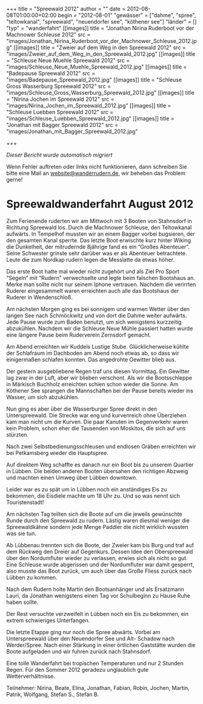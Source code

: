 +++
title = "Spreewald 2012"
author = ""
date = 2012-08-08T01:00:00+02:00
begin = "2012-08-01"
"gewässer" = ["dahme", "spree", "teltowkanal", "spreewald", "neuendorfer see", "köthener see"]
"länder" = []
"typ" = "wanderfahrt"
[[images]]
title = "Jonathan Nirina Ruderboot vor der Machnower Schleuse 2012"
src = "images/Jonathan_Nirina_Ruderboot_vor_der_Machnower_Schleuse_2012.jpg"
[[images]]
title = "Zweier auf dem Weg in den Spreewald 2012"
src = "images/Zweier_auf_dem_Weg_in_den_Spreewald_2012.jpg"
[[images]]
title = "Schleuse Neue Muehle Spreewald 2012"
src = "images/Schleuse_Neue_Muehle_Spreewald_2012.jpg"
[[images]]
title = "Badepause Spreewald 2012"
src = "images/Badepause_Spreewald_2012.jpg"
[[images]]
title = "Schleuse Gross Wasserburg Spreewald 2012"
src = "images/Schleuse_Gross_Wasserburg_Spreewald_2012.jpg"
[[images]]
title = "Nirina Jochen im Spreewald 2012"
src = "images/Nirina_Jochen_im_Spreewald_2012.jpg"
[[images]]
title = "Schleuse Luebben Spreewald 2012"
src = "images/Schleuse_Luebben_Spreewald_2012.jpg"
[[images]]
title = "Jonathan mit Bagger Spreewald 2012"
src = "images/Jonathan_mit_Bagger_Spreewald_2012.jpg"

+++


*Dieser Bericht wurde automatisch migriert*

Wenn Fehler auftreten oder links nicht funktionieren, dann schreiben Sie bitte eine Mail an website@wanderrudern.de, wir beheben das Problem gerne!



# Spreewaldwanderfahrt August 2012


Zum Ferienende ruderten wir am Mittwoch mit 3 Booten von Stahnsdorf in Richtung Spreewald los. Durch die Machnower Schleuse, den Teltowkanal aufwärts. In Tempelhof mussten wir an einem Bagger vorbei bugsieren, der den gesamten Kanal sperrte. Das letzte Boot erwischte kurz hinter Wiking die Dunkelheit, der mitrudernde 8jährige fand es ein “Großes Abenteuer”. Seine Schwester grinste sehr darüber was er als Abenteuer betrachtete. Leute die zum Nordkap rudern legen die Messlatte da etwas höher.

Das erste Boot hatte mal wieder nicht zugehört und als Ziel Pro Sport “Segeln” mit “Rudern” verwechselte und legte beim falschen Bootshaus an. Merke man sollte nicht nur seinem Iphone vertrauen. Nachdem die verirrten Ruderer eingesammelt waren erreichten auch alle das Bootshaus der Ruderer in Wendenschloß.

Am nächsten Morgen ging es bei sonnigem und warmen Wetter über den langen See nach Schmöckwitz und von dort die Dahme weiter aufwärts. Jede Pause wurde zum Baden benutzt, um sich wenigstens kurzzeitig abzukühlen. Nachdem wir die Schleuse Neue Mühle passiert hatten wurde eine längere Pause beim Ruderverein Zernsdorf gemacht.

Am Abend erreichten wir Kuddels Lustige Stube. Glücklicherweise kühlte der Schlafraum im Dachboden am Abend noch etwas ab, so dass wir einigermaßen schlafen konnten. Das angedrohte Gewitter blieb aus.

Der gestern ausgebliebene Regen traf uns diesen Vormittag. Ein Gewitter lag zwar in der Luft, aber wir blieben verschont. Als wir die Bootsschleppe in Märkisch Buchholz erreichten schien schon wieder die Sonne. Am Köthener See sprangen die Mannschaften bei der Pause bereits wieder ins Wasser, um sich abzukühlen.

Nun ging es aber über die Wasserburger Spree direkt in den Unterspreewald. Die Strecke war eng und kurvenreich ohne Überziehen kam man nicht um die Kurven. Die paar Kanuten im Gegenverkehr waren kein Problem, schon eher die Tausenden von Moskitos, die sich auf uns stürzten.

Nach zwei Selbstbedienungsschleusen und endlosen Gräben erreichten wir bei Petkamsberg wieder die Hauptspree.

Auf direktem Weg schaffte es danach nur ein Boot bis zu unserem Quartier in Lübben. Die beiden anderen Booten übersahen den richtigen Abzweig und machten einen Umweg über Lübben downtown.

Leider war es zu spät um in Lübben noch ein anständiges Eis zu bekommen, die Eisdiele machte um 18 Uhr zu. Und so was nennt sich Touristenstadt!

Am nächsten Tag teilten sich die Boote auf um die jeweils gewünschte Runde durch den Spreewald zu rudern. Lästig waren diesmal weniger die Spreewaldkähne sondern jede Menge Paddler die nicht wirklich wussten was sie tun.

Ab Lübbenau trennten sich die Boote, der Zweier kam bis Burg und traf auf dem Rückweg den Dreier auf Gegenkurs. Dessen Idee den Oberspreewald über den Nordumfluter wieder zu verlassen, erwies sich als nicht so gut. Eine Schleuse wurde abgerissen und der Nordumfluter war damit gesperrt, also musste das Boot zurück, um auch über das Große Fliess zurück nach Lübben zu kommen.

Nach dem Rudern holte Martin den Bootsanhänger und als Ersatzmann Lauri, da Jonathan wenigstens einen Tag vor Schulbeginn zu Hause Ruhe haben sollte.

Der Rest versuchte verzweifelt in Lübben noch ein Eis zu bekommen, ein extrem schwieriges Unterfangen.

Die letzte Etappe ging nur noch die Spree abwärts. Vorbei am Unterspreewald über den Neuendorfer See und Alt- Schadow nach Werder/Spree. Nach einer Stärkung in einer örtlichen Gaststätte wurden die Boote aufgeladen und wir fuhren zurück nach Stahnsdorf.

Eine tolle Wanderfahrt bei tropischen Temperaturen und nur 2 Stunden Regen. Für den Sommer 2012 geradezu unglaublich gute Wetterverhältnisse.

Teilnehmer: Nirina, Beate, Elina, Jonathan, Fabian, Robin, Jochen, Martin, Patrik, Wolfgang, Stefan S., Stefan B.